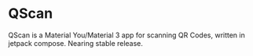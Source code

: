 # QScan

QScan is a Material You/Material 3 app for scanning QR Codes, written in jetpack compose. Nearing stable release.
